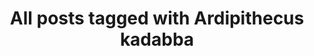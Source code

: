 ---
layout: tag
title: "All posts tagged with Ardipithecus kadabba"
permalink: /weblog/tags/ardipithecus-kadabba/
taxonomy: Ardipithecus kadabba
---
